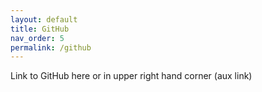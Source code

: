 ```yaml
---
layout: default
title: GitHub
nav_order: 5
permalink: /github
---
```


Link to GitHub here or in upper right hand corner (aux link)
